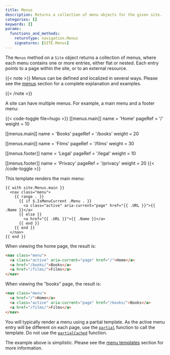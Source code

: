 ```yaml
---
title: Menus
description: Returns a collection of menu objects for the given site.
categories: []
keywords: []
params:
  functions_and_methods:
    returnType: navigation.Menus
    signatures: [SITE.Menus]
---
```


The `Menus` method on a `Site` object returns a collection of menus, where each menu contains one or more entries, either flat or nested. Each entry points to a page within the site, or to an external resource.

{{< note >}}
Menus can be defined and localized in several ways. Please see the [menus] section for a complete explanation and examples.

[menus]: /content-management/menus/
{{< /note >}}

A site can have multiple menus. For example, a main menu and a footer menu:

{{< code-toggle file=hugo >}}
[[menus.main]]
name = 'Home'
pageRef = '/'
weight = 10

[[menus.main]]
name = 'Books'
pageRef = '/books'
weight = 20

[[menus.main]]
name = 'Films'
pageRef = '/films'
weight = 30

[[menus.footer]]
name = 'Legal'
pageRef = '/legal'
weight = 10

[[menus.footer]]
name = 'Privacy'
pageRef = '/privacy'
weight = 20
{{< /code-toggle >}}

This template renders the main menu:

```go-html-template
{{ with site.Menus.main }}
  <nav class="menu">
    {{ range . }}
      {{ if $.IsMenuCurrent .Menu . }}
        <a class="active" aria-current="page" href="{{ .URL }}">{{ .Name }}</a>
      {{ else }}
        <a href="{{ .URL }}">{{ .Name }}</a>
      {{ end }}
    {{ end }}
  </nav>
{{ end }}
```

When viewing the home page, the result is:

```html
<nav class="menu">
  <a class="active" aria-current="page" href="/">Home</a>
  <a href="/books/">Books</a>
  <a href="/films/">Films</a>
</nav>
```

When viewing the "books" page, the result is:

```html
<nav class="menu">
  <a href="/">Home</a>
  <a class="active" aria-current="page" href="/books/">Books</a>
  <a href="/films/">Films</a>
</nav>
```

You will typically render a menu using a partial template. As the active menu entry will be different on each page, use the [`partial`] function to call the template. Do not use the [`partialCached`] function.

The example above is simplistic. Please see the [menu templates] section for more information.

[menu templates]: /templates/menu/

[`partial`]: /functions/partials/include/
[`partialCached`]: /functions/partials/includecached/
